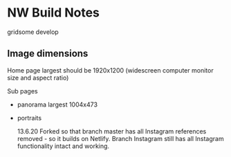 # NW Build Notes

gridsome develop

## Image dimensions

Home page largest should be 1920x1200 (widescreen computer monitor size and aspect ratio)

Sub pages

-   panorama largest 1004x473
-   portraits

    13.6.20
    Forked so that branch master has all Instagram references removed - so it builds on Netlify.
    Branch Instagram still has all Instagram functionality intact and working.
